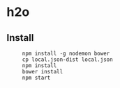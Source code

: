 # h2o


## Install

```
     npm install -g nodemon bower
     cp local.json-dist local.json
     npm install
     bower install
     npm start
```